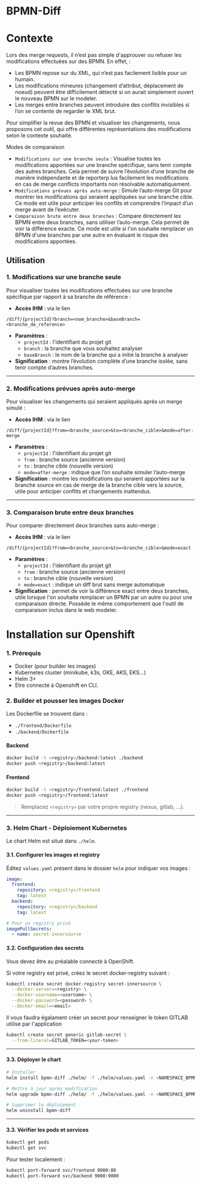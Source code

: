 # BPMN-Diff

# Contexte

Lors des merge requests, il n’est pas simple d'approuver ou refuser les modifications effectuées sur des BPMN. En effet,  :
- Les BPMN repose sur du XML, qui n’est pas facilement lisible pour un humain.
- Les modifications mineures (changement d’attribut, déplacement de noeud) peuvent être difficilement détecté si on aurait simplement ouvert le nouveau BPMN sur le modeler.
- Les merges entre branches peuvent introduire des conflits invisibles si l’on se contente de regarder le XML brut.

Pour simplifier la revue des BPMN et visualiser les changements, nous proposons cet outil, qui offre différentes représentations des modifications selon le contexte souhaité.

Modes de comparaison
- `Modifications sur une branche seule` : Visualise toutes les modifications apportées sur une branche spécifique, sans tenir compte des autres branches. Cela permet de suivre l’évolution d’une branche de manière indépendante et de reporterp lus facilement les modifications en cas de merge conflicts importants non résolvable automatiquement.
- `Modifications prévues après auto-merge` : Simule l’auto-merge Git pour montrer les modifications qui seraient appliquées sur une branche cible. Ce mode est utile pour anticiper les conflits et comprendre l’impact d’un merge avant de l’exécuter.
- `Comparaison brute entre deux branches` : Compare directement les BPMN entre deux branches, sans utiliser l’auto-merge. Cela permet de voir la différence exacte. Ce mode est utile si l'on souhaite remplacer un BPMN d'une branches par une autre en évaluant le risque des modifications apportées.

## Utilisation

### 1. Modifications sur une branche seule

Pour visualiser toutes les modifications effectuées sur une branche spécifique par rapport à sa branche de référence :

* **Accès IHM** : via le lien

```
/diff/{projectId}?branch=<nom_branche>&baseBranch=<branche_de_reference>
```

* **Paramètres** :
  * `projectId` : l'identifiant du projet git
  * `branch` : la branche que vous souhaitez analyser
  * `baseBranch` : le nom de la branche qui a initié la branche à analyser
* **Signification** : montre l’évolution complète d’une branche isolée, sans tenir compte d’autres branches.

---

### 2. Modifications prévues après auto-merge

Pour visualiser les changements qui seraient appliqués après un merge simulé :

* **Accès IHM** : via le lien

```
/diff/{projectId}?from=<branche_source>&to=<branche_cible>&mode=after-merge
```

* **Paramètres** :
  * `projectId` : l'identifiant du projet git
  * `from` : branche source (ancienne version)
  * `to` : branche cible (nouvelle version)
  * `mode=after-merge` : indique que l’on souhaite simuler l’auto-merge
* **Signification** : montre les modifications qui seraient apportées sur la branche source en cas de merge de la branche cible vers la source, utile pour anticiper conflits et changements inattendus.

---

### 3. Comparaison brute entre deux branches

Pour comparer directement deux branches sans auto-merge :

* **Accès IHM** : via le lien

```
/diff/{projectId}?from=<branche_source>&to=<branche_cible>&mode=exact
```

* **Paramètres** :
  * `projectId` : l'identifiant du projet git
  * `from` : branche source (ancienne version)
  * `to` : branche cible (nouvelle version)
  * `mode=exact` : indique un diff brut sans merge automatique
* **Signification** : permet de voir la différence exact entre deux branches, utile lorsque l'on souhaite remplacer un BPMN par un autre ou pour une comparaison directe. Possède le même comportement que l'outil de comparaison inclus dans le web modeler.

# Installation sur Openshift

### 1. Prérequis

* Docker (pour builder les images)
* Kubernetes cluster (minikube, k3s, GKE, AKS, EKS…)
* Helm 3+
* Etre connecté à Openshift en CLI.

### 2. Builder et pousser les images Docker

Les Dockerfile se trouvent dans :

* `./frontend/Dockerfile`
* `./backend/Dockerfile`

#### Backend

```bash
docker build -t <registry>/backend:latest ./backend
docker push <registry>/backend:latest
```

#### Frontend

```bash
docker build -t <registry>/frontend:latest ./frontend
docker push <registry>/frontend:latest
```

> Remplacez `<registry>` par votre propre registry (nexus, gitlab, ...).

---

### 3. Helm Chart - Déploiement Kubernetes

Le chart Helm est situé dans `./helm`.

#### 3.1. Configurer les images et registry

Éditez `values.yaml` présent dans le dossier `helm` pour indiquer vos images :

```yaml
image:
  frontend:
    repository: <registry>/frontend
    tag: latest
  backend:
    repository: <registry>/backend
    tag: latest

# Pour un registry privé
imagePullSecrets:
  - name: secret-innersource
```
#### 3.2. Configuration des secrets

Vous devez être au préalable connecté à OpenShift.

Si votre registry est privé, créez le secret docker-registry suivant :

```bash
kubectl create secret docker-registry secret-innersource \
  --docker-server=<registry> \
  --docker-username=<username> \
  --docker-password=<password> \
  --docker-email=<email>
```

Il vous faudra égalament créer un secret pour renseigner le token GITLAB utilisé par l'application
```bash
kubectl create secret generic gitlab-secret \
  --from-literal=GITLAB_TOKEN=<your-token>
```
---

#### 3.3. Déployer le chart

```bash
# Installer
helm install bpmn-diff ./helm/ -f ./helm/values.yaml -n <NAMESPACE_BPMN_DIFF>

# Mettre à jour après modification
helm upgrade bpmn-diff ./helm/ -f ./helm/values.yaml -n <NAMESPACE_BPMN_DIFF>

# Supprimer le déploiement
helm uninstall bpmn-diff
```

---

#### 3.3. Vérifier les pods et services

```bash
kubectl get pods
kubectl get svc
```

Pour tester localement :

```bash
kubectl port-forward svc/frontend 8080:80
kubectl port-forward svc/backend 9000:9000
```